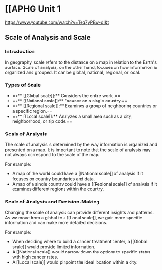 # [[APHG Unit 1
https://www.youtube.com/watch?v=Teq7yPBw-dI&t

## Scale of Analysis and Scale

### Introduction

In geography, scale refers to the distance on a map in relation to the Earth's surface. Scale of analysis, on the other hand, focuses on how information is organized and grouped. It can be global, national, regional, or local.

### Types of Scale

- ==** [[Global scale]]:** Considers the entire world.==
- ==** [[National scale]]:** Focuses on a single country.==
- ==** [[Regional scale]]:** Examines a group of neighboring countries or a specific region.==
- ==** [[Local scale]]:** Analyzes a small area such as a city, neighborhood, or zip code.==

### Scale of Analysis

The scale of analysis is determined by the way information is organized and presented on a map. It is important to note that the scale of analysis may not always correspond to the scale of the map.

For example:

- A map of the world could have a [[National scale]] of analysis if it focuses on country boundaries and data.
- A map of a single country could have a [[Regional scale]] of analysis if it examines different regions within the country.

### Scale of Analysis and Decision-Making

Changing the scale of analysis can provide different insights and patterns. As we move from a global to a [[Local scale]], we gain more specific information and can make more detailed decisions.

For example:

- When deciding where to build a cancer treatment center, a [[Global scale]] would provide limited information.
- A [[National scale]] would narrow down the options to specific states with high cancer rates.
- A [[Local scale]] would pinpoint the ideal location within a city.